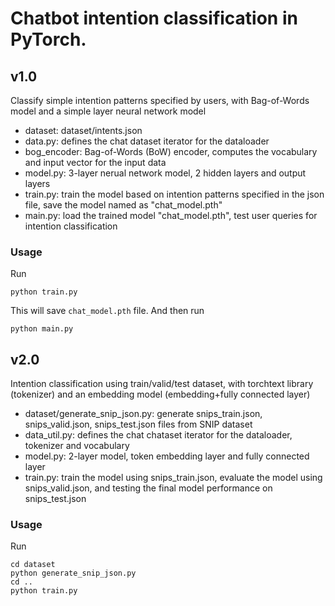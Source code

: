 # Chatbot intention classification in PyTorch.  

## v1.0
Classify simple intention patterns specified by users, with Bag-of-Words model and a simple layer neural network model
- dataset: dataset/intents.json
- data.py: defines the chat dataset iterator for the dataloader
- bog_encoder: Bag-of-Words (BoW) encoder, computes the vocabulary and input vector for the input data
- model.py: 3-layer nerual network model, 2 hidden layers and output layers
- train.py: train the model based on intention patterns specified in the json file, save the model named as "chat_model.pth"
- main.py: load the trained model "chat_model.pth", test user queries for intention classification

### Usage
Run
```console
python train.py
```
This will save `chat_model.pth` file. And then run
```console
python main.py
```

## v2.0
Intention classification using train/valid/test dataset, with torchtext library (tokenizer) and an embedding model (embedding+fully connected layer)
- dataset/generate_snip_json.py: generate snips_train.json, snips_valid.json, snips_test.json files from SNIP dataset
- data_util.py: defines the chat chataset iterator for the dataloader, tokenizer and vocabulary
- model.py: 2-layer model, token embedding layer and fully connected layer
- train.py: train the model using snips_train.json, evaluate the model using snips_valid.json, and testing the final model performance on snips_test.json 

### Usage
Run
```console
cd dataset
python generate_snip_json.py
cd ..
python train.py
```

